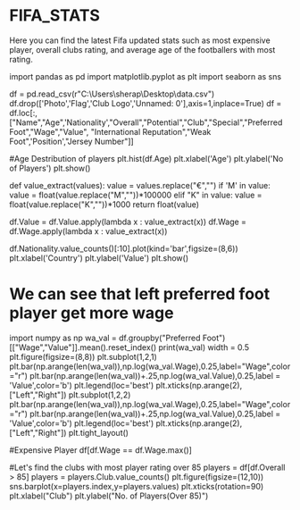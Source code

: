 # FIFA_STATS
Here you can find the latest Fifa updated stats such as most expensive player, overall clubs rating, and average age of the footballers with most rating.

import pandas as pd
import matplotlib.pyplot as plt
import seaborn as sns

df = pd.read_csv(r"C:\Users\sherap\Desktop\data.csv")
df.drop(['Photo','Flag','Club Logo','Unnamed: 0'],axis=1,inplace=True)
df = df.loc[:,["Name","Age",'Nationality',"Overall","Potential","Club","Special","Preferred Foot","Wage","Value",
                    "International Reputation","Weak Foot",'Position',"Jersey Number"]]
                  
#Age Destribution of players
plt.hist(df.Age)
plt.xlabel('Age')
plt.ylabel('No of Players')
plt.show()

def value_extract(values):
    value = values.replace("€","")
    if 'M' in value:
        value = float(value.replace("M",""))*100000
    elif "K" in value:
        value = float(value.replace("K",""))*1000
    return float(value)
    
df.Value = df.Value.apply(lambda x : value_extract(x))
df.Wage = df.Wage.apply(lambda x : value_extract(x))

df.Nationality.value_counts()[:10].plot(kind='bar',figsize=(8,6))
plt.xlabel('Country')
plt.ylabel('Value')
plt.show()

# We can see that left preferred foot player get more wage
import numpy as np
wa_val = df.groupby("Preferred Foot")[["Wage","Value"]].mean().reset_index()
print(wa_val)
width = 0.5
plt.figure(figsize=(8,8))
plt.subplot(1,2,1)
plt.bar(np.arange(len(wa_val)),np.log(wa_val.Wage),0.25,label="Wage",color="r")
plt.bar(np.arange(len(wa_val))+.25,np.log(wa_val.Value),0.25,label = 'Value',color='b')
plt.legend(loc='best')
plt.xticks(np.arange(2),["Left","Right"])
plt.subplot(1,2,2)
plt.bar(np.arange(len(wa_val)),np.log(wa_val.Wage),0.25,label="Wage",color="r")
plt.bar(np.arange(len(wa_val))+.25,np.log(wa_val.Value),0.25,label = 'Value',color='b')
plt.legend(loc='best')
plt.xticks(np.arange(2),["Left","Right"])
plt.tight_layout()

#Expensive Player
df[df.Wage == df.Wage.max()]

#Let's find the clubs with most player rating over 85
players = df[df.Overall > 85]
players = players.Club.value_counts()
plt.figure(figsize=(12,10))
sns.barplot(x=players.index,y=players.values)
plt.xticks(rotation=90)
plt.xlabel("Club")
plt.ylabel("No. of Players(Over 85)")
